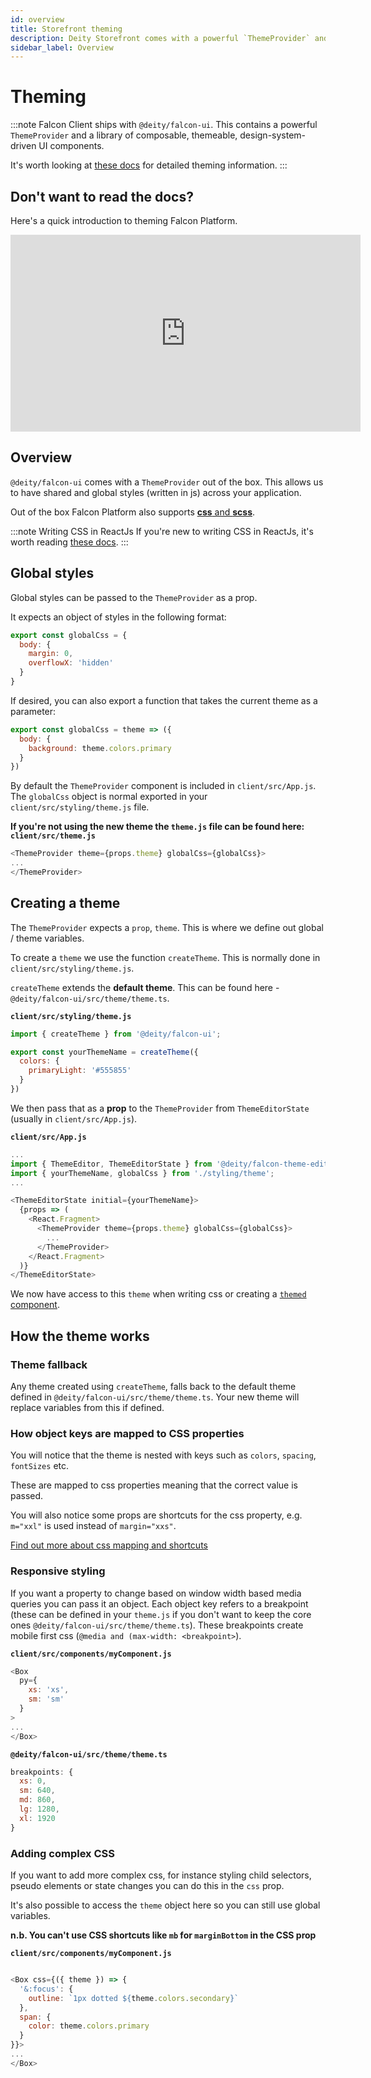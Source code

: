```yaml
---
id: overview
title: Storefront theming
description: Deity Storefront comes with a powerful `ThemeProvider` and a library of composable, themeable, design-system-driven UI components.
sidebar_label: Overview
---
```


# Theming

:::note Falcon Client ships with `@deity/falcon-ui`.
This contains a powerful `ThemeProvider` and a library of composable, themeable, design-system-driven UI components.

It's worth looking at <a href="https://falcon-ui.docs.deity.io/" target="_blank" rel="noopener noreferrer">these docs</a> for detailed theming information.
:::

## Don't want to read the docs?
Here's a quick introduction to theming Falcon Platform.

<iframe width="560" height="315" src="https://www.youtube.com/embed/W8WoLoF54kI?rel=0" frameborder="0" allow="accelerometer; autoplay; encrypted-media; gyroscope; picture-in-picture" allowFullScreen></iframe>

## Overview
`@deity/falcon-ui` comes with a `ThemeProvider` out of the box. This allows us to have shared and global styles (written in js) across your application.

Out of the box Falcon Platform also supports [**css** and **scss**](./css-sass).

:::note Writing CSS in ReactJs
If you're new to writing CSS in ReactJs, it's worth reading <a href="https://www.w3schools.com/react/react_css.asp" target="_blank" rel="noopener noreferrer">these docs</a>.
:::

## Global styles

Global styles can be passed to the `ThemeProvider` as a prop.

It expects an object of styles in the following format:

```js
export const globalCss = {
  body: {
    margin: 0,
    overflowX: 'hidden'
  }
}
```

If desired, you can also export a function that takes the current theme as a parameter:

```js
export const globalCss = theme => ({
  body: {
    background: theme.colors.primary
  }
})
```

By default the `ThemeProvider` component is included in `client/src/App.js`. The `globalCss` object is normal exported in your `client/src/styling/theme.js` file.

**If you're not using the new theme the `theme.js` file can be found here: `client/src/theme.js`**

```js
<ThemeProvider theme={props.theme} globalCss={globalCss}>
...
</ThemeProvider>
```

## Creating a theme

The `ThemeProvider` expects a `prop`, `theme`. This is where we define out global / theme variables.

To create a `theme` we use the function `createTheme`. This is normally done in `client/src/styling/theme.js`.

`createTheme` extends the **default theme**. This can be found here - `@deity/falcon-ui/src/theme/theme.ts`.

**`client/src/styling/theme.js`**
```js
import { createTheme } from '@deity/falcon-ui';

export const yourThemeName = createTheme({
  colors: {
    primaryLight: '#555855'
  }
})
```

We then pass that as a **prop** to the `ThemeProvider` from `ThemeEditorState` (usually in `client/src/App.js`).


**`client/src/App.js`**
```js
...
import { ThemeEditor, ThemeEditorState } from '@deity/falcon-theme-editor';
import { yourThemeName, globalCss } from './styling/theme';
...

<ThemeEditorState initial={yourThemeName}>
  {props => (
    <React.Fragment>
      <ThemeProvider theme={props.theme} globalCss={globalCss}>
        ...
      </ThemeProvider>
    </React.Fragment>
  )}
</ThemeEditorState>           
```

We now have access to this `theme` when writing css or creating a [`themed` component](#themed-components).


## How the theme works

### Theme fallback
Any theme created using `createTheme`, falls back to the default theme defined in `@deity/falcon-ui/src/theme/theme.ts`.  Your new theme will replace variables from this if defined.

### How object keys are mapped to CSS properties

You will notice that the theme is nested with keys such as `colors`, `spacing`, `fontSizes` etc.

These are mapped to css properties meaning that the correct value is passed.

You will also notice some props are shortcuts for the css property, e.g. `m="xxl"` is used instead of `margin="xxs"`. 

[Find out more about css mapping and shortcuts](./css-mapping)

### Responsive styling

If you want a property to change based on window width based media queries you can pass it an object. Each object key refers to a breakpoint (these can be defined in your `theme.js` if you don't want to keep the core ones `@deity/falcon-ui/src/theme/theme.ts`). These breakpoints create mobile first css (`@media and (max-width: <breakpoint>`).

**`client/src/components/myComponent.js`**
```js
<Box
  py={
    xs: 'xs',
    sm: 'sm'
  }
>
...
</Box>
```

**`@deity/falcon-ui/src/theme/theme.ts`**
```js
breakpoints: {
  xs: 0,
  sm: 640,
  md: 860,
  lg: 1280,
  xl: 1920
}
```

### Adding complex CSS

If you want to add more complex css, for instance styling child selectors, pseudo elements or state changes you can do this in the `css` prop.

It's also possible to access the `theme` object here so you can still use global variables.

**n.b. You can't use CSS shortcuts like `mb` for `marginBottom` in the CSS prop**

**`client/src/components/myComponent.js`**
```js

<Box css={({ theme }) => {
  '&:focus': {
    outline: `1px dotted ${theme.colors.secondary}`
  },
  span: {
    color: theme.colors.primary
  }
}}>
...
</Box>
```
